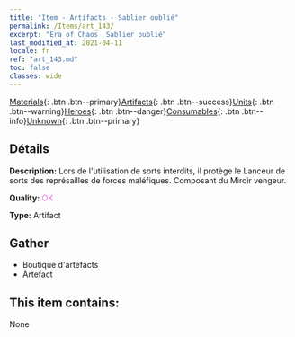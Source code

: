 ```yaml
---
title: "Item - Artifacts - Sablier oublié"
permalink: /Items/art_143/
excerpt: "Era of Chaos  Sablier oublié"
last_modified_at: 2021-04-11
locale: fr
ref: "art_143.md"
toc: false
classes: wide
---
```

 [Materials](/fr/Items/){: .btn .btn--primary}[Artifacts](/fr/Items/Artifacts/){: .btn .btn--success}[Units](/fr/Items/Units/){: .btn .btn--warning}[Heroes](/fr/Items/Heroes/){: .btn .btn--danger}[Consumables](/fr/Items/Consumables/){: .btn .btn--info}[Unknown](/fr/Items/Unknown/){: .btn .btn--primary}

## Détails
 **Description:** Lors de l'utilisation de sorts interdits, il protège le Lanceur de sorts des représailles de forces maléfiques. Composant du Miroir vengeur.

 **Quality:** <span style="color: #DA70D6">OK</span>

 **Type:** Artifact

## Gather

*    Boutique d'artefacts 
*    Artefact 

## This item contains:

  None

